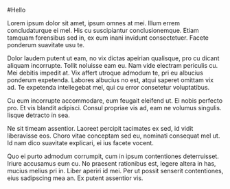 #Hello 

Lorem ipsum dolor sit amet, ipsum omnes at mei. Illum errem concludaturque ei mel. His cu suscipiantur conclusionemque. Etiam tamquam forensibus sed in, ex eum inani invidunt consectetuer. Facete ponderum suavitate usu te.

Dolor laudem putent ut eam, no vix dictas apeirian qualisque, pro cu dicant aliquam incorrupte. Tollit noluisse eam eu. Nam vide electram periculis cu. Mei debitis impedit at. Vix affert utroque admodum te, pri eu albucius ponderum expetenda. Labores albucius no est, atqui saperet omittam vix ad. Te expetenda intellegebat mel, qui cu error consetetur voluptatibus.

Cu eum incorrupte accommodare, eum feugait eleifend ut. Ei nobis perfecto pro. Et vis blandit adipisci. Consul propriae vis ad, eam ne volumus singulis. Iisque detracto in sea.

Ne sit timeam assentior. Laoreet percipit tacimates ex sed, id vidit liberavisse eos. Choro vitae conceptam sed eu, nominati consequat mel ut. Id nam dico suavitate explicari, ei ius facete vocent.

Quo ei purto admodum corrumpit, cum in ipsum contentiones deterruisset. Iriure accusamus eum cu. No praesent rationibus est, legere altera in has, mucius melius pri in. Liber aperiri id mei. Per ut possit senserit contentiones, eius sadipscing mea an. Ex putent assentior vis.
